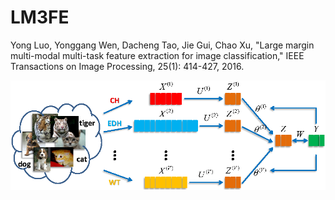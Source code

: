 # LM3FE
Yong Luo, Yonggang Wen, Dacheng Tao, Jie Gui, Chao Xu, "Large margin multi-modal multi-task feature extraction for image classification," IEEE Transactions on Image Processing, 25(1): 414-427, 2016.

![image](https://github.com/yluopku/LM3FE/blob/master/LM3FE.png)

